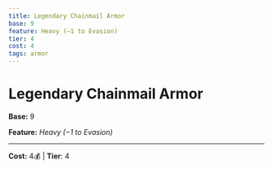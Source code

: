 ```yaml
---
title: Legendary Chainmail Armor
base: 9
feature: Heavy (−1 to Evasion)
tier: 4
cost: 4
tags: armor
---
```

# Legendary Chainmail Armor

**Base:** 9

**Feature:** _Heavy (−1 to Evasion)_

___
**Cost:** 4💰 | **Tier**: 4
